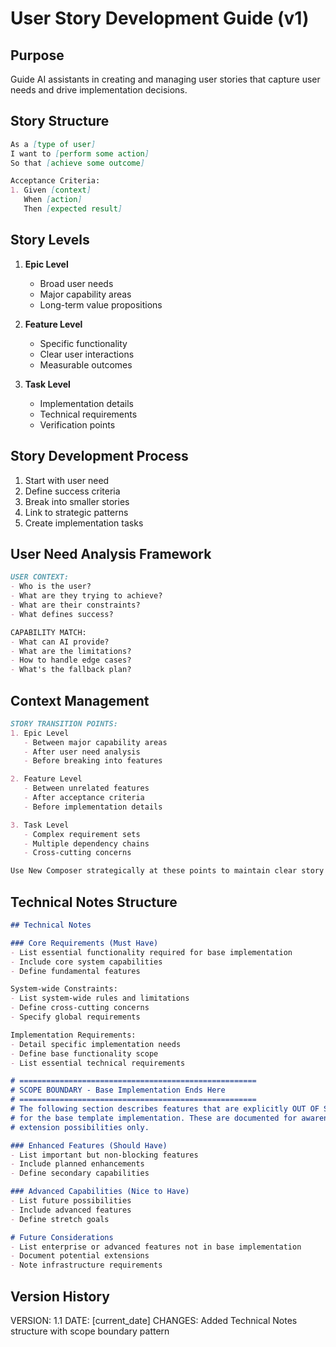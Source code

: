 # User Story Development Guide (v1)

## Purpose
Guide AI assistants in creating and managing user stories that capture user needs and drive implementation decisions.

## Story Structure
```markdown
As a [type of user]
I want to [perform some action]
So that [achieve some outcome]

Acceptance Criteria:
1. Given [context]
   When [action]
   Then [expected result]
```

## Story Levels
1. **Epic Level**
   - Broad user needs
   - Major capability areas
   - Long-term value propositions

2. **Feature Level**
   - Specific functionality
   - Clear user interactions
   - Measurable outcomes

3. **Task Level**
   - Implementation details
   - Technical requirements
   - Verification points

## Story Development Process
1. Start with user need
2. Define success criteria
3. Break into smaller stories
4. Link to strategic patterns
5. Create implementation tasks

## User Need Analysis Framework
```markdown
USER CONTEXT:
- Who is the user?
- What are they trying to achieve?
- What are their constraints?
- What defines success?

CAPABILITY MATCH:
- What can AI provide?
- What are the limitations?
- How to handle edge cases?
- What's the fallback plan?
```

## Context Management
```markdown
STORY TRANSITION POINTS:
1. Epic Level
   - Between major capability areas
   - After user need analysis
   - Before breaking into features

2. Feature Level
   - Between unrelated features
   - After acceptance criteria
   - Before implementation details

3. Task Level
   - Complex requirement sets
   - Multiple dependency chains
   - Cross-cutting concerns

Use New Composer strategically at these points to maintain clear story context.
```

## Technical Notes Structure
```markdown
## Technical Notes

### Core Requirements (Must Have)
- List essential functionality required for base implementation
- Include core system capabilities
- Define fundamental features

System-wide Constraints:
- List system-wide rules and limitations
- Define cross-cutting concerns
- Specify global requirements

Implementation Requirements:
- Detail specific implementation needs
- Define base functionality scope
- List essential technical requirements

# =====================================================
# SCOPE BOUNDARY - Base Implementation Ends Here
# =====================================================
# The following section describes features that are explicitly OUT OF SCOPE
# for the base template implementation. These are documented for awareness and future
# extension possibilities only.

### Enhanced Features (Should Have)
- List important but non-blocking features
- Include planned enhancements
- Define secondary capabilities

### Advanced Capabilities (Nice to Have)
- List future possibilities
- Include advanced features
- Define stretch goals

# Future Considerations
- List enterprise or advanced features not in base implementation
- Document potential extensions
- Note infrastructure requirements
```

## Version History
VERSION: 1.1
DATE: [current_date]
CHANGES: Added Technical Notes structure with scope boundary pattern 